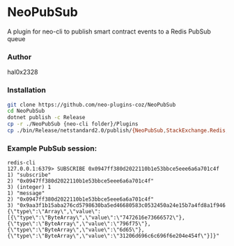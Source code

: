 # NeoPubSub

A plugin for neo-cli to publish smart contract events to a Redis PubSub queue

### Author
hal0x2328

### Installation
```bash
git clone https://github.com/neo-plugins-coz/NeoPubSub
cd NeoPubSub
dotnet publish -c Release
cp -r ./NeoPubSub {neo-cli folder}/Plugins
cp ./bin/Release/netstandard2.0/publish/{NeoPubSub,StackExchange.Redis,System.Threading.Channels,System.Diagnostics.PerformanceCounter,Pipelines.Sockets.Unofficial}.dll {neo-cli folder}/Plugins
```

### Example PubSub session:
```
redis-cli
127.0.0.1:6379> SUBSCRIBE 0x0947ff380d2022110b1e53bbce5eee6a6a701c4f
1) "subscribe"
2) "0x0947ff380d2022110b1e53bbce5eee6a6a701c4f"
3) (integer) 1
1) "message"
2) "0x0947ff380d2022110b1e53bbce5eee6a6a701c4f"
3) "0x9aa3f1b15aba276cd5798630ba5ed46680583c0532450a24e15b7a4fd8a1f946 {\"type\":\"Array\",\"value\":[{\"type\":\"ByteArray\",\"value\":\"7472616e73666572\"},{\"type\":\"ByteArray\",\"value\":\"796f75\"},{\"type\":\"ByteArray\",\"value\":\"6d65\"},{\"type\":\"ByteArray\",\"value\":\"31206d696c6c696f6e204e454f\"}]}"
```

